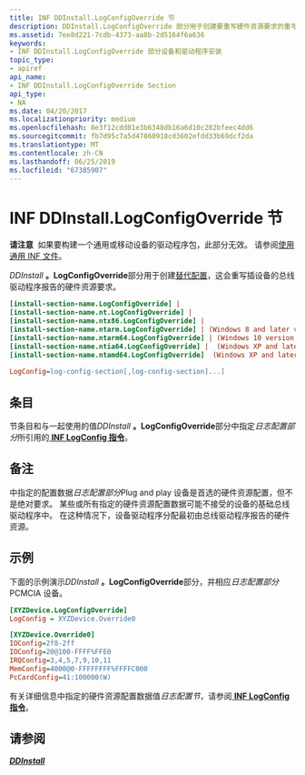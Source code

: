 ```yaml
---
title: INF DDInstall.LogConfigOverride 节
description: DDInstall.LogConfigOverride 部分用于创建要重写硬件资源要求的重写配置。
ms.assetid: 7ee8d221-7cdb-4373-aa8b-2d5164f6a636
keywords:
- INF DDInstall.LogConfigOverride 部分设备和驱动程序安装
topic_type:
- apiref
api_name:
- INF DDInstall.LogConfigOverride Section
api_type:
- NA
ms.date: 04/20/2017
ms.localizationpriority: medium
ms.openlocfilehash: 8e3f12cdd81e3b6348db16a6d10c282bfeec4dd6
ms.sourcegitcommit: fb7d95c7a5d47860918cd3602efdd33b69dcf2da
ms.translationtype: MT
ms.contentlocale: zh-CN
ms.lasthandoff: 06/25/2019
ms.locfileid: "67385907"
---
```

# <a name="inf-ddinstalllogconfigoverride-section"></a>INF DDInstall.LogConfigOverride 节


**请注意**  如果要构建一个通用或移动设备的驱动程序包，此部分无效。 请参阅[使用通用 INF 文件](using-a-universal-inf-file.md)。

 

<em>DDInstall</em> **。LogConfigOverride**部分用于创建[替代配置](https://docs.microsoft.com/windows-hardware/drivers/kernel/hardware-resources#logical-configuration-types-for-resource-requirements-lists)，这会重写插设备的总线驱动程序报告的硬件资源要求。

```ini
[install-section-name.LogConfigOverride] |
[install-section-name.nt.LogConfigOverride] |
[install-section-name.ntx86.LogConfigOverride] |
[install-section-name.ntarm.LogConfigOverride] | (Windows 8 and later versions of Windows)
[install-section-name.ntarm64.LogConfigOverride] | (Windows 10 version 1709 and later versions of Windows)
[install-section-name.ntia64.LogConfigOverride] |  (Windows XP and later versions of Windows)
[install-section-name.ntamd64.LogConfigOverride]  (Windows XP and later versions of Windows)
 
LogConfig=log-config-section[,log-config-section]...] 
```

## <a name="entries"></a>条目


节条目和与一起使用的值<em>DDInstall</em> **。LogConfigOverride**部分中指定*日志配置部分*所引用的[ **INF LogConfig 指令**](inf-logconfig-directive.md)。

<a name="remarks"></a>备注
-------

中指定的配置数据*日志配置部分*Plug and play 设备是首选的硬件资源配置，但不是绝对要求。 某些或所有指定的硬件资源配置数据可能不接受的设备的基础总线驱动程序中。 在这种情况下，设备驱动程序分配最初由总线驱动程序报告的硬件资源。

<a name="examples"></a>示例
--------

下面的示例演示<em>DDInstall</em> **。LogConfigOverride**部分，并相应*日志配置部分*PCMCIA 设备。

```ini
[XYZDevice.LogConfigOverride]
LogConfig = XYZDevice.Override0

[XYZDevice.Override0]
IOConfig=2f8-2ff
IOConfig=20@100-FFFF%FFE0
IRQConfig=3,4,5,7,9,10,11
MemConfig=4000@0-FFFFFFFF%FFFFC000
PcCardConfig=41:100000(W)
```

有关详细信息中指定的硬件资源配置数据值*日志配置节*，请参阅[ **INF LogConfig 指令**](inf-logconfig-directive.md)。

## <a name="see-also"></a>请参阅


[***DDInstall***](inf-ddinstall-section.md)

 

 






